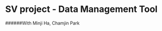 SV project - Data Management Tool
=================================

######With Minji Ha, Chamjin Park
